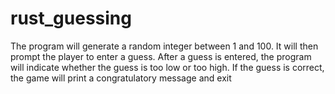 # rust_guessing

The program will generate a random integer between 1 and 100. 
It will then prompt the player to enter a guess. 
After a guess is entered, the program will indicate whether the guess is too low or too high. 
If the guess is correct, the game will print a congratulatory message and exit
